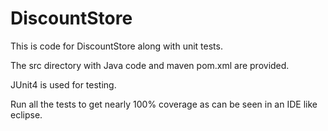 # DiscountStore

This is code for DiscountStore along with unit tests.

The src directory with Java code and maven pom.xml are provided.

JUnit4 is used for testing.

Run all the tests to get nearly 100% coverage as can be seen in an IDE like eclipse.


